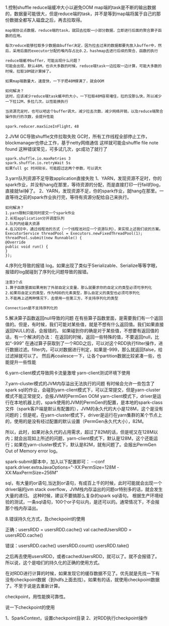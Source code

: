 1.控制shuffle reduce端缓冲大小以避免OOM
    map端的task是不断的输出数据的，数据量可能很大，但是reduce端的task，并不是等到map端将属于自己的那份数据全都写入磁盘之后，再去拉取得。

    map端协议点数据，reduce端的task，就回去拉取一小部分数据，立即进行后面的聚合算子函数的应用。

    每次reduce能够拉取多少数据由buffer决定，因为拉去过来的数据都要先放入buffer中，然后，采用后面的executor分配的堆内存占比0.2，hashmap去进行后续的聚合、函数的执行

    reduce端缓冲buffer，可能出现什么问题？
    可能会出现，默认48M，也许大多数的时候，reduce端task一边拉取一边计算，可能大多数的时候，拉取10M就计算掉了。

    如果map端数量大，速度快，一下子把48M撑满了，就会OOM

    如何解决？
    这时，应该减少reduce端task缓冲的大小，一下拉取48M容易堵住，拉的没那么快，所以减少一下拉12M，多拉几次，以性能换执行

    当资源充足时，也可以吧这个buffer调大，减少拉去次数，减少网络开销，以及reduce端聚合操作执行的次数，会提升性能

    spark.reducer.maxSizeInFlight，48


2.JVM GC导致shuffle文件拉取失败
    GC时，所有工作线程全部停止工作，blockmanager也停止工作，基于netty网络通信
    这样就可能会shuffle file note found
    这种错误常见，可多试几次，gc成功了就行了

    spark.shuffle.io.maxRetries 3
    spark.shuffle.io.retryWait 5s
    如果full gc 时间较长，可能超过这两个参数，可以调大


3.yarn队列资源不足导致application直接失败
    1、YARN，发现资源不足时，你的spark作业，并没有hang在那里，等待资源的分配，而是直接打印一行fail的log，直接就fail掉了。
    2、YARN，发现资源不足，你的spark作业，就hang在那里。一直等待之前的spark作业执行完，等待有资源分配给自己来执行。

    如何解决？
    1.yarn限制只能同时提交一个spark作业
    2.长短application分开调度队列
    3.队列内给最大资源
    4.在J2EE中，通过线程池的方式（一个线程池对应一个资源队列），来实现上述我们说的方案。
    ExecutorService threadPool = Executors.newFixedThreadPool(1);
    threadPool.submit(new Runnable() {         
    @Override
    public void run() {
    }             
    });


4.序列化导致的报错
    log。如果出现了类似于Serializable、Serialize等等字眼，报错的log就碰到了序列化问题导致的报错。

    注意3个点
    1.算子函数里面如果用到了外部自定义变量，那么就要求你的自定义的类型必须可序列化
    2.如果将自定义的类型，作为RDD的元素类型，那么自定义的类型也必须可序列化
    3.不能再上述两种情况下，去使用一些第三方，不支持序列化的类型
    
    Connection是不支持序列化的

5.解决算子函数返回null导致的问题
    在有些算子函数里面，是需要我们有一个返回值的。但是，有时候，我们可能对某些值，就是不想有什么返回值。我们如果直接返回NULL的话，会报错的。
    如果碰到你的确是对于某些值，不想要有返回值的话，有一个解决的办法：
    在返回的时候，返回一些特殊的值，不要返回null，比如“-999”
    在通过算子获取到了一个RDD之后，可以对这个RDD执行filter操作，进行数据过滤。filter内，可以对数据进行判定，如果是-999，那么就返回false，给过滤掉就可以了。
    然后再coalesce一下，让各个partition数据比较紧凑一些，也能提升一些性能

6.yarn-client模式导致网卡流量激增
yarn-client测试环境下使用

7.yarn-cluster模式的JVM内存溢出无法执行的问题
有时候会允许一些包含了spark sql的作业，会碰到yarn-client模式下，可以正常提交，但是yarn-cluster模式不能正常提交，会报JVM的PermGen OOM
yarn-client模式下，driver是运行在本地机器上的，spark使用的JVM的PermGen的配置，是本地的spark-class文件（spark客户端是默认有配置的），JVM的永久代的大小是128M，这个是没有问题的；但是呢，在yarn-cluster模式下，driver是运行在yarn集群的某个节点上的，使用的是没有经过配置的默认设置（PermGen永久代大小），82M。

所以，此时，如果对永久代的占用需求，超过了82M的话，但是呢又在128M以内；就会出现如上所述的问题，yarn-client模式下，默认是128M，这个还能运行；如果在yarn-cluster模式下，默认是82M，就有问题了。会报出PermGen Out of Memory error log。

spark-submit脚本中，加入以下配置即可：
--conf spark.driver.extraJavaOptions="-XX:PermSize=128M -XX:MaxPermSize=256M"


sql，有大量的or语句,当达到or语句，有成百上千的时候，此时可能就会出现一个driver端的jvm stack overflow，JVM栈内存溢出的问题or特别多的话，就会发生大量的递归。
这种时候，建议不要搞那么复杂的spark sql语句。
根据生产环境经验的测试，一条sql语句，100个or子句以内，是还可以的。通常情况下，不会报那个栈内存溢出。


8.错误持久化方式，及checkpoint的使用

正确：usersRDD = usersRDD.cache()
    val cachedUsersRDD = usersRDD.cache()

错误：usersRDD.cache()
    usersRDD.count()
    usersRDD.take()

之后再去使用usersRDD，或者cachedUsersRDD，就可以了。就不会报错了。所以说，这个是咱们的持久化的正确的使用方式。

在对RDD进行计算的时候，如果发现它的缓存数据不见了。优先就是先找一下有没有checkpoint数据（到hdfs上面去找）。如果有的话，就使用checkpoint数据了。不至于说是去重新计算。

checkpoint，用性能换可靠性。

说一下checkpoint的使用

1、SparkContext，设置checkpoint目录
2、对RDD执行checkpoint操作
